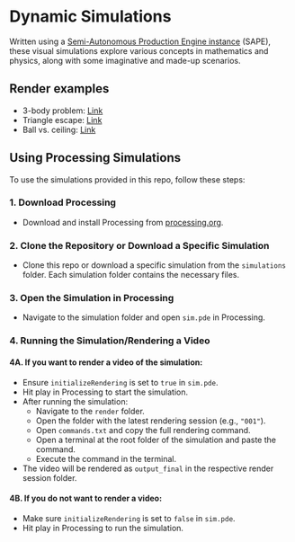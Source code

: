 # Dynamic Simulations

Written using a [Semi-Autonomous Production Engine instance](https://github.com/OpZest/Papers/blob/main/White_papers/Precision_Shaking_and_DORPO.md) (SAPE), these visual simulations explore various concepts in mathematics and physics, along with some imaginative and made-up scenarios.

## Render examples

- 3-body problem: [Link](https://www.youtube.com/shorts/3IXeo3I_Kko)
- Triangle escape: [Link](https://www.youtube.com/shorts/707H8ApfNKo)
- Ball vs. ceiling: [Link](https://www.youtube.com/shorts/LFGSVLan5UA)

## Using Processing Simulations

To use the simulations provided in this repo, follow these steps:

### 1. Download Processing

- Download and install Processing from [processing.org](https://processing.org/download/).

### 2. Clone the Repository or Download a Specific Simulation

- Clone this repo or download a specific simulation from the `simulations` folder. Each simulation folder contains the necessary files.

### 3. Open the Simulation in Processing

- Navigate to the simulation folder and open `sim.pde` in Processing.

### 4. Running the Simulation/Rendering a Video

#### 4A. If you want to render a video of the simulation:

- Ensure `initializeRendering` is set to `true` in `sim.pde`.
- Hit play in Processing to start the simulation.
- After running the simulation:
  - Navigate to the `render` folder.
  - Open the folder with the latest rendering session (e.g., `"001"`).
  - Open `commands.txt` and copy the full rendering command.
  - Open a terminal at the root folder of the simulation and paste the command.
  - Execute the command in the terminal.
- The video will be rendered as `output_final` in the respective render session folder.

#### 4B. If you do not want to render a video:

- Make sure `initializeRendering` is set to `false` in `sim.pde`.
- Hit play in Processing to run the simulation.
